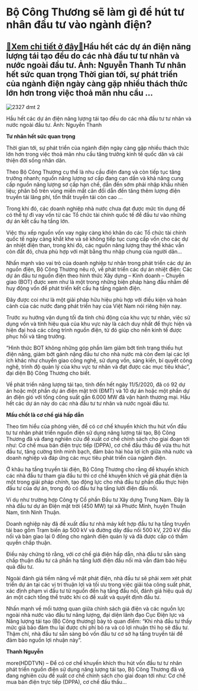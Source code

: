 Bộ Công Thương sẽ làm gì để hút tư nhân đầu tư vào ngành điện?
==============================================================

[:gift:Xem chi tiết ở đây:gift:](https://hddtvn.com/bo-cong-thuong-se-lam-gi-de-hut-tu-nhan-dau-tu-vao-nganh-dien/)Hầu hết các dự án điện năng lượng tái tạo đều do các nhà đầu tư tư nhân và nước ngoài đầu tư. Ảnh: Nguyễn Thanh Tư nhân hết sức quan trọng Thời gian tới, sự phát triển của ngành điện ngày càng gặp nhiều thách thức lớn hơn trong việc thoả mãn nhu cầu …
-----------------------------------------------------------------------------------------------------------------------------------------------------------------------------------------------------------------------------------------------------------





![2327 dmt 2](https://haiquanonline.com.vn/stores/news_dataimages/thanhnt/082020/12/10/2327_dmt_2.jpg?rt=20200914204434 "undefined")


Hầu hết các dự án điện năng lượng tái tạo đều do các nhà đầu tư tư nhân và nước ngoài đầu tư. Ảnh: Nguyễn Thanh



**Tư nhân hết sức quan trọng**


Thời gian tới, sự phát triển của ngành điện ngày càng gặp nhiều thách thức lớn hơn trong việc thoả mãn nhu cầu tăng trưởng kinh tế quốc dân và cải thiện đời sống nhân dân.


Theo Bộ Công Thương cụ thể là nhu cầu điện đang và còn tiếp tục tăng trưởng nhanh; nguồn năng lượng sơ cấp đang cạn dần và khả năng cung cấp nguồn năng lượng sơ cấp hạn chế, dẫn đến sớm phải nhập khẩu nhiên liệu; phân bố trên vùng miền mất cân đối dẫn đến tăng thêm lượng điện truyền tải lãng phí, tổn thất truyền tải còn cao …


Trong khi đó, các doanh nghiệp nhà nước chưa đạt được mức tín dụng để có thể tự đi vay vốn từ các Tổ chức tài chính quốc tế để đầu tư vào những dự án kết cấu hạ tầng lớn.


Việc thu xếp nguồn vốn vay ngày càng khó khăn do các Tổ chức tài chính quốc tế ngày càng khắt khe và sẽ không tiếp tục cung cấp vốn cho các dự án nhiệt điện than, trong khi đó, các nguồn năng lượng thay thế khác vẫn còn đắt đỏ, chưa phù hợp với mặt bằng thu nhập chung của người dân…


Nhấn mạnh vào vai trò của doanh nghiệp tư nhân trong phát triển các dự án nguồn điện, Bộ Công Thương nêu rõ, về phát triển các dự án nhiệt điện: Các dự án đầu tư nguồn điện theo hình thức Xây dựng – Kinh doanh – Chuyển giao (BOT) được xem như là một trong những biện pháp hàng đầu nhằm để huy động vốn để phát triển kết cấu hạ tầng ngành điện.


Đây được coi như là một giải pháp hữu hiệu phù hợp với điều kiện và hoàn cảnh của các nước đang phát triển hay của Việt Nam nói riêng hiện nay.


Trước xu hướng vận dụng tối đa tính chủ động của khu vực tư nhân, việc sử dụng vốn và tính hiệu quả của khu vực này là cách duy nhất để thực hiện và hiện đại hoá các công trình nguồn điện, từ đó giúp cho nền kinh tế được phục hồi và tăng trưởng.


“Hình thức BOT không những góp phần làm giảm bớt tình trạng thiếu hụt điện năng, giảm bớt gánh nặng đầu tư cho nhà nước mà còn đem lại các lợi ích khác như chuyển giao công nghệ, sử dụng vốn, sáng kiến, bí quyết công nghệ, trình độ quản lý của khu vực tư nhân và đạt được các mục tiêu khác”, đại diện Bộ Công Thương cho biết.


Về phát triển năng lượng tái tạo, tính đến hết ngày 11/5/2020, đã có 92 dự án hoặc một phần dự án điện mặt trời (ĐMT) và 10 dự án hoặc một phần dự án điện gió với tổng công suất gần 6.000 MW đã vận hành thương mại. Hầu hết các dự án này do các nhà đầu tư tư nhân và nước ngoài đầu tư.


**Mấu chốt là cơ chế giá hấp dẫn**


Theo tìm hiểu của phóng viên, để có cơ chế khuyến khích thu hút vốn đầu tư tư nhân phát triển nguồn điện sử dụng năng lượng tái tạo, Bộ Công Thương đã và đang nghiên cứu đề xuất cơ chế chính sách cho giai đoạn tới như: Cơ chế mua bán điện trực tiếp (DPPA), cơ chế đấu thầu để vừa thu hút đầu tư, tăng cường tính minh bạch, đảm bảo hài hòa lợi ích giữa nhà nước và doanh nghiệp và đáp ứng các mục tiêu phát triển của ngành điện.


Ở khâu hạ tầng truyền tải điện, Bộ Công Thương cho rằng để khuyến khích các nhà đầu tư tham gia đầu tư thì cơ chế khuyến khích về giá phát điện là một trong giải pháp chính, tạo động lực cho nhà đầu tư phấn đấu thực hiện đầu tư của dự án, trong đó có đầu tư hạ tầng lưới điện đấu nối.


Ví dụ như trường hợp Công ty Cổ phần Đầu tư Xây dựng Trung Nam. Đây là nhà đầu tư dự án Điện mặt trời (450 MW) tại xã Phước Minh, huyện Thuận Nam, tỉnh Ninh Thuận.


Doanh nghiệp này đã đề xuất đầu tư nhà máy kết hợp đầu tư hạ tầng truyền tải bao gồm Trạm biến áp 500 kV và đường dây đấu nối 500 kV, 220 kV đấu nối và bàn giao lại 0 đồng cho ngành điện quản lý và đã được cấp có thẩm quyền chấp thuận.


Điều này chứng tỏ rằng, với cơ chế giá điện hấp dẫn, nhà đầu tư sẵn sàng chấp thuận đầu tư cả phần hạ tầng lưới điện đấu nối mà vẫn đảm bảo hiệu quả đầu tư.


Ngoài đánh giá tiềm năng về mặt phát điện, nhà đầu tư sẽ phải xem xét phát triển dự án tại các vị trí thuận lợi và tối ưu trong việc giải tỏa công suất phát, xác định phạm vi đầu tư từ nguồn đến hạ tầng đấu nối, đánh giá hiệu quả dự án một cách tổng thể trước khi có đề xuất và quyết định đầu tư.


Nhấn mạnh về mối tương quan giữa chính sách giá điện và các nguồn lực ngoài nhà nước vào đầu tư năng lượng, đại diện lãnh đạo Cục Điện lực và Năng lượng tái tạo (Bộ Công thương) bày tỏ quan điểm: “Khi nhà đầu tư thấy mức giá bảo đảm thu lại được chi phí bỏ ra và có lợi nhuận thì họ sẽ đầu tư. Thậm chí, nhà đầu tư sẵn sàng bỏ vốn đầu tư cơ sở hạ tầng truyền tải để đảm bảo nguồn lợi nhuận này”.




**Thanh Nguyễn**



more(HDDTVN) – Để có cơ chế khuyến khích thu hút vốn đầu tư tư nhân phát triển nguồn điện sử dụng năng lượng tái tạo, Bộ Công Thương đã và đang nghiên cứu đề xuất cơ chế chính sách cho giai đoạn tới như: Cơ chế mua bán điện trực tiếp (DPPA), cơ chế đấu thầu…

